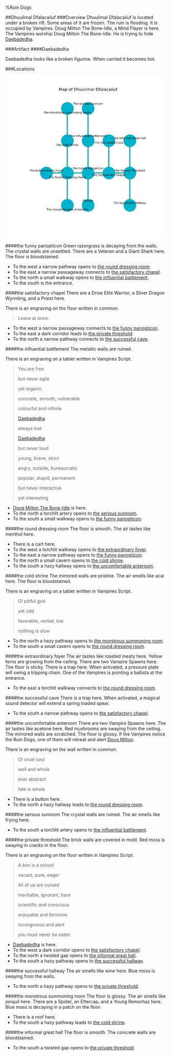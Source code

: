 %Ruin Dogs

##Dhuulimal Dfalacaiiuf
###Overview
Dhuulimal Dfalacaiiuf is located under a broken rift. Some areas of it are frozen. The ruin is flooding. It is occupied by Vampires. <a name="Doug-Milton-The-Bone-Idle"></a>Doug Milton The Bone-Idle, a Mind Flayer is here. The Vampires worship Doug Milton The Bone-Idle. He  is trying to hide [Daebadedha](#Daebadedha). 



###Artifact
####<a name="Daebadedha"></a>Daebadedha


Daebadedha looks like a broken figurine. When carried it becomes hot. 





###Locations


![](../v2/images/Dhuulimal-Dfalacaiiuf.png)

####<a name="the-funny-panopticon"></a>the funny panopticon
Green razorgrass is decaying from the walls. The crystal walls are unsettled. There are a Veteran and a Giant Shark here. The floor is bloodstained. 



* To the west a narrow pathway opens to [the round dressing room](#the-round-dressing-room).
* To the east a narrow passageway connects to [the satisfactory chapel](#the-satisfactory-chapel).
* To the north a small walkway opens to [the influential battlement](#the-influential-battlement).
* To the south is the entrance.


####<a name="the-satisfactory-chapel"></a>the satisfactory chapel
There are a Drow Elite Warrior, a Silver Dragon Wyrmling, and a Priest here. 

There is an engraving on the floor written in common. 

> Leave at once.
>


* To the west a narrow passageway connects to [the funny panopticon](#the-funny-panopticon).
* To the east a dark corridor leads to [the private threshold](#the-private-threshold).
* To the north a narrow pathway connects to [the successful cave](#the-successful-cave).


####<a name="the-influential-battlement"></a>the influential battlement
The metallic walls are ruined. 

There is an engraving on a tablet written in Vampires Script. 

> You are free
>
> but never agile
>
> yet organic
>
> concrete, smooth, vulnerable
>
> colourful and infinite
>
> [Daebadedha](#Daebadedha)
>
> always lost
>
> [Daebadedha](#Daebadedha)
>
> but never loud
>
> young, brave, strict
>
> angry, outside, bureaucratic
>
> popular, stupid, permanent
>
> but never interactive
>
> yet interesting
>


* [Doug Milton The Bone-Idle](#Doug-Milton-The-Bone-Idle) is here.
* To the north a torchlit artery opens to [the serious sunroom](#the-serious-sunroom).
* To the south a small walkway opens to [the funny panopticon](#the-funny-panopticon).


####<a name="the-round-dressing-room"></a>the round dressing room
The floor is smooth. The air tastes like menthol here. 



* There is a cart here.
* To the west a torchlit walkway opens to [the extraordinary foyer](#the-extraordinary-foyer).
* To the east a narrow pathway opens to [the funny panopticon](#the-funny-panopticon).
* To the north a small cavern opens to [the cold shrine](#the-cold-shrine).
* To the south a hazy hallway opens to [the uncomfortable anteroom](#the-uncomfortable-anteroom).


####<a name="the-cold-shrine"></a>the cold shrine
The mirrored walls are pristine. The air smells like acai here. The floor is bloodstained. 

There is an engraving on a tablet written in Vampires Script. 

> O! pitiful god
>
> yet odd
>
> favorable, verbal, low
>
> nothing is slow
>


* To the north a hazy pathway opens to [the monstrous summoning room](#the-monstrous-summoning-room).
* To the south a small cavern opens to [the round dressing room](#the-round-dressing-room).


####<a name="the-extraordinary-foyer"></a>the extraordinary foyer
The air tastes like roasted meaty here. Yellow ferns are growing from the ceiling. There are two Vampire Spawns here. The floor is sticky. There is a trap here. When activated, a pressure plate will swing a tripping chain. One of the Vampires is pointing a ballista at the entrance. 



* To the east a torchlit walkway connects to [the round dressing room](#the-round-dressing-room).


####<a name="the-successful-cave"></a>the successful cave
There is a trap here. When activated, a magical sound detector will extend a spring loaded spear. 



* To the south a narrow pathway opens to [the satisfactory chapel](#the-satisfactory-chapel).


####<a name="the-uncomfortable-anteroom"></a>the uncomfortable anteroom
There are two Vampire Spawns here. The air tastes like acetone here. Red mushrooms are swaying from the ceiling. The mirrored walls are scratched. The floor is glossy. If the Vampires notice the Ruin Dogs, one of them will retreat and alert [Doug Milton](#Doug-Milton). 

There is an engraving on the wall written in common. 

> O! cruel soul
>
> well and whole
>
> ever abstract
>
> fate is whole
>


* There is a button here.
* To the north a hazy hallway leads to [the round dressing room](#the-round-dressing-room).


####<a name="the-serious-sunroom"></a>the serious sunroom
The crystal walls are ruined. The air smells like frying here. 



* To the south a torchlit artery opens to [the influential battlement](#the-influential-battlement).


####<a name="the-private-threshold"></a>the private threshold
The brick walls are covered in mold. Red moss is swaying in cracks in the floor. 

There is an engraving on the floor written in Vampires Script. 

> A box is a school
>
> vacant, pure, eager
>
> All of us are cursed
>
> inevitable, ignorant, bare
>
> scientific and conscious
>
> enjoyable and feminine
>
> incongruous and alert
>
> you must never be eaten
>


* [Daebadedha](#Daebadedha) is here.
* To the west a dark corridor opens to [the satisfactory chapel](#the-satisfactory-chapel).
* To the north a twisted gap opens to [the informal great hall](#the-informal-great-hall).
* To the south a hazy pathway opens to [the successful hallway](#the-successful-hallway).


####<a name="the-successful-hallway"></a>the successful hallway
The air smells like wine here. Blue moss is swaying from the walls. 



* To the north a hazy pathway opens to [the private threshold](#the-private-threshold).


####<a name="the-monstrous-summoning-room"></a>the monstrous summoning room
The floor is glossy. The air smells like jonquil here. There are a Spider, an Ettercap, and a Young Remorhaz here. Blue moss is decaying in a patch on the floor. 



* There is a roof here.
* To the south a hazy pathway leads to [the cold shrine](#the-cold-shrine).


####<a name="the-informal-great-hall"></a>the informal great hall
The floor is smooth. The concrete walls are bloodstained. 



* To the south a twisted gap opens to [the private threshold](#the-private-threshold).


